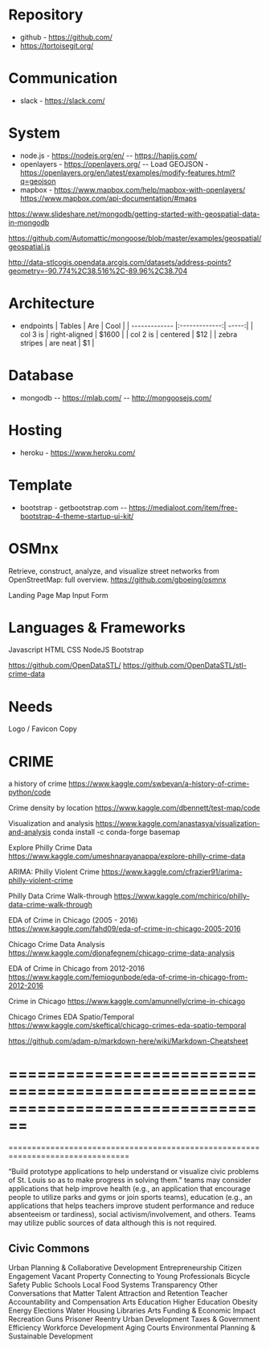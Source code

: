 # Repository
- github - https://github.com/
- https://tortoisegit.org/

# Communication
- slack - https://slack.com/

# System
- node.js - https://nodejs.org/en/
-- https://hapijs.com/
- openlayers - https://openlayers.org/
-- Load GEOJSON - https://openlayers.org/en/latest/examples/modify-features.html?q=geojson
- mapbox - https://www.mapbox.com/help/mapbox-with-openlayers/
https://www.mapbox.com/api-documentation/#maps


https://www.slideshare.net/mongodb/getting-started-with-geospatial-data-in-mongodb

https://github.com/Automattic/mongoose/blob/master/examples/geospatial/geospatial.js

http://data-stlcogis.opendata.arcgis.com/datasets/address-points?geometry=-90.774%2C38.516%2C-89.96%2C38.704

# Architecture
- endpoints
| Tables        | Are           | Cool  |
| ------------- |:-------------:| -----:|
| col 3 is      | right-aligned | $1600 |
| col 2 is      | centered      |   $12 |
| zebra stripes | are neat      |    $1 |


# Database
- mongodb -- https://mlab.com/
-- http://mongoosejs.com/

# Hosting
- heroku - https://www.heroku.com/

# Template
- bootstrap - getbootstrap.com
-- https://medialoot.com/item/free-bootstrap-4-theme-startup-ui-kit/

# OSMnx
Retrieve, construct, analyze, and visualize street networks from OpenStreetMap: full overview.
https://github.com/gboeing/osmnx

Landing Page
Map
Input Form


# Languages & Frameworks
Javascript
HTML
CSS
NodeJS
Bootstrap

https://github.com/OpenDataSTL/
https://github.com/OpenDataSTL/stl-crime-data

# Needs
Logo / Favicon
Copy

# CRIME
a history of crime
https://www.kaggle.com/swbevan/a-history-of-crime-python/code

Crime density by location
https://www.kaggle.com/dbennett/test-map/code

Visualization and analysis
https://www.kaggle.com/anastasya/visualization-and-analysis
conda install -c conda-forge basemap

Explore Philly Crime Data
https://www.kaggle.com/umeshnarayanappa/explore-philly-crime-data

ARIMA: Philly Violent Crime
https://www.kaggle.com/cfrazier91/arima-philly-violent-crime

Philly Data Crime Walk-through
https://www.kaggle.com/mchirico/philly-data-crime-walk-through

EDA of Crime in Chicago (2005 - 2016)
https://www.kaggle.com/fahd09/eda-of-crime-in-chicago-2005-2016

Chicago Crime Data Analysis
https://www.kaggle.com/djonafegnem/chicago-crime-data-analysis

EDA of Crime in Chicago from 2012-2016
https://www.kaggle.com/femiogunbode/eda-of-crime-in-chicago-from-2012-2016

Crime in Chicago
https://www.kaggle.com/amunnelly/crime-in-chicago

Chicago Crimes EDA Spatio/Temporal
https://www.kaggle.com/skeftical/chicago-crimes-eda-spatio-temporal


https://github.com/adam-p/markdown-here/wiki/Markdown-Cheatsheet

================================================================================
================================================================================
================================================================================

“Build prototype applications to help understand or visualize civic problems of St. Louis so as to make progress in solving them.”
teams may consider applications that help improve health (e.g., an application that encourage people to utilize parks and gyms or join sports teams), education (e.g., an applications that helps teachers improve student performance and reduce absenteeism or tardiness), social activism/involvement, and others. Teams may utilize public sources of data although this is not required.

Civic Commons
-----------------------------
Urban Planning & Collaborative Development
Entrepreneurship
Citizen Engagement
Vacant Property
Connecting to Young Professionals
Bicycle Safety
Public Schools
Local Food Systems
Transparency
Other Conversations that Matter
Talent Attraction and Retention
Teacher Accountability and Compensation
Arts Education
Higher Education
Obesity
Energy
Elections
Water
Housing
Libraries
Arts Funding & Economic Impact
Recreation
Guns
Prisoner Reentry
Urban Development
Taxes & Government Efficiency
Workforce Development
Aging
Courts
Environmental Planning & Sustainable Development

